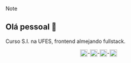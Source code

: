 > [!NOTE]  
> 
>## Olá pessoal 👋
>Curso S.I. na UFES, frontend almejando fullstack.
><div style="display: flex; justify-content: center; align-items: center;">
><img align="center" alt="js" height="20" width="20" src="https://upload.wikimedia.org/wikipedia/commons/thumb/9/99/Unofficial_JavaScript_logo_2.svg/1200px-Unofficial_JavaScript_logo_2.svg.png">
>- <img align="center" alt="html" height="20" width="20" src="https://cdn-icons-png.flaticon.com/512/174/174854.png">
>- <img align="center" alt="css" height="20" width="20" src="https://upload.wikimedia.org/wikipedia/commons/thumb/6/62/CSS3_logo.svg/768px-CSS3_logo.svg.png">
>- <img align="center" alt="tailwindcss" height="20" width="20" src="https://quentiumyt.gallerycdn.vsassets.io/extensions/quentiumyt/vscode-tailwindcss-directives/1.1.1/1710175071723/Microsoft.VisualStudio.Services.Icons.Default">
></div>
